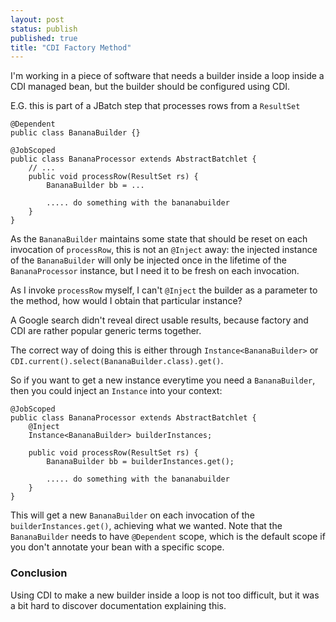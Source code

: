 ```yaml
---
layout: post
status: publish
published: true
title: "CDI Factory Method"
---
```

I'm working in a piece of software that needs a builder inside a loop
inside a CDI managed bean, but the builder should be configured using
CDI.

E.G. this is part of a JBatch step that processes rows from a `ResultSet`

```
@Dependent
public class BananaBuilder {}

@JobScoped
public class BananaProcessor extends AbstractBatchlet {
    // ...
	public void processRow(ResultSet rs) {
	    BananaBuilder bb = ...

        ..... do something with the bananabuilder
	}
}
```

As the `BananaBuilder` maintains some state that should be reset on
each invocation of `processRow`, this is not an `@Inject` away: the
injected instance of the `BananaBuilder` will only be injected once in
the lifetime of the `BananaProcessor` instance, but I need it to be
fresh on each invocation.

As I invoke `processRow` myself, I can't `@Inject` the builder as a
parameter to the method, how would I obtain that particular instance?

A Google search didn't reveal direct usable results, because factory
and CDI are rather popular generic terms together.

The correct way of doing this is either through
`Instance<BananaBuilder>` or
`CDI.current().select(BananaBuilder.class).get()`.

So if you want to get a new instance everytime you need a
`BananaBuilder`, then you could inject an `Instance` into your context:

```
@JobScoped
public class BananaProcessor extends AbstractBatchlet {
    @Inject
    Instance<BananaBuilder> builderInstances;

	public void processRow(ResultSet rs) {
	    BananaBuilder bb = builderInstances.get();

        ..... do something with the bananabuilder
	}
}
```

This will get a new `BananaBuilder` on each invocation of the
`builderInstances.get()`, achieving what we wanted. Note that the
`BananaBuilder` needs to have `@Dependent` scope, which is the default
scope if you don't annotate your bean with a specific scope.

### Conclusion

Using CDI to make a new builder inside a loop is not too difficult, but
it was a bit hard to discover documentation explaining this.
